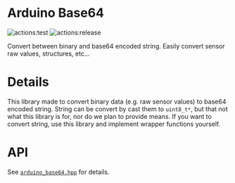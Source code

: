 # **Arduino Base64**
![actions:test](https://github.com/dojyorin/arduino_base64/actions/workflows/test.yaml/badge.svg)
![actions:release](https://github.com/dojyorin/arduino_base64/actions/workflows/release.yaml/badge.svg)

Convert between binary and base64 encoded string.
Easily convert sensor raw values, structures, etc...

# Details
This library made to convert binary data (e.g. raw sensor values) to base64 encoded string.
String can be convert by cast them to `uint8_t*`, but that not what this library is for, nor do we plan to provide means.
If you want to convert string, use this library and implement wrapper functions yourself.

# API
See [`arduino_base64.hpp`](./src/arduino_base64.hpp) for details.